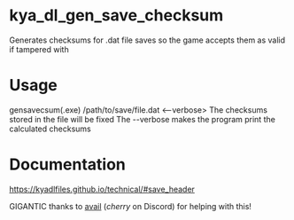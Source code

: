# kya_dl_gen_save_checksum
Generates checksums for .dat file saves so the game accepts them as valid if tampered with

# Usage
gensavecsum(.exe) /path/to/save/file.dat <--verbose>
The checksums stored in the file will be fixed
The --verbose makes the program print the calculated checksums

# Documentation
https://kyadlfiles.github.io/technical/#save_header

GIGANTIC thanks to [avail](https://github.com/avail) (_cherry_ on Discord) for helping with this!
